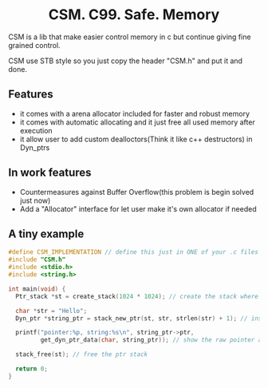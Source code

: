 <h1 style="text-align:center;"> CSM. C99. Safe. Memory </h1>

CSM is a lib that make easier control memory in c but continue giving fine grained control.

CSM use STB style so you just copy the header "CSM.h" and put it and done.

## Features

- it comes with a arena allocator included for faster and robust memory
- it comes with automatic allocating and it just free all used memory after execution
- it allow user to add custom dealloctors(Think it like c++ destructors) in Dyn_ptrs

## In work features

- Countermeasures against Buffer Overflow(this problem is begin solved just now)
- Add a "Allocator" interface for let user make it's own allocator if needed

## A tiny example

```c
#define CSM_IMPLEMENTATION // define this just in ONE of your .c files
#include "CSM.h"
#include <stdio.h>
#include <string.h>

int main(void) {
  Ptr_stack *st = create_stack(1024 * 1024); // create the stack where ptr are gonna be

  char *str = "Hello";
  Dyn_ptr *string_ptr = stack_new_ptr(st, str, strlen(str) + 1); // insert string into a ptr

  printf("pointer:%p, string:%s\n", string_ptr->ptr,
         get_dyn_ptr_data(char, string_ptr)); // show the raw pointer address and the data into it

  stack_free(st); // free the ptr stack

  return 0;
}
```
